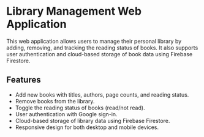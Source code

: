 # Library Management Web Application

This web application allows users to manage their personal library by adding, removing, and tracking the reading status of books. It also supports user authentication and cloud-based storage of book data using Firebase Firestore.

## Features

- Add new books with titles, authors, page counts, and reading status.
- Remove books from the library.
- Toggle the reading status of books (read/not read).
- User authentication with Google sign-in.
- Cloud-based storage of library data using Firebase Firestore.
- Responsive design for both desktop and mobile devices.



